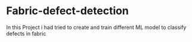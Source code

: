 # Fabric-defect-detection
In this Project i had tried to create and train different ML model to classify defects in fabric
